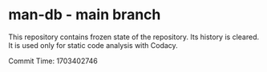 # man-db - main branch

This repository contains frozen state of the repository.
Its history is cleared. It is used only for static code
analysis with Codacy.

Commit Time: 1703402746